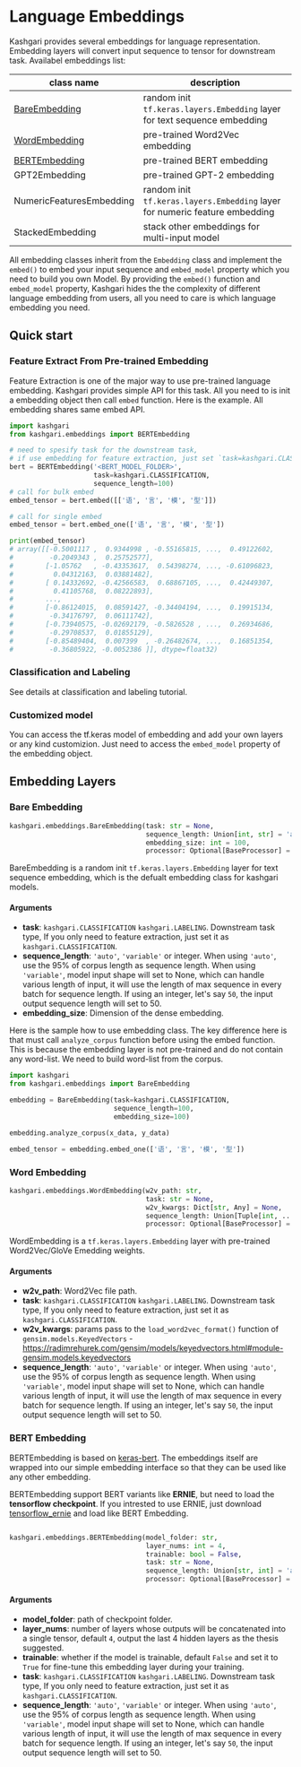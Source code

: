 # Language Embeddings

Kashgari provides several embeddings for language representation. Embedding layers will convert input sequence to tensor for downstream task. Availabel embeddings list:

| class name                       | description                                                                 |
| -------------------------------- | --------------------------------------------------------------------------- |
| [BareEmbedding](#bare-embedding) | random init `tf.keras.layers.Embedding` layer for text sequence embedding   |
| [WordEmbedding](#word-embedding) | pre-trained Word2Vec embedding                                              |
| [BERTEmbedding](#bert-embedding) | pre-trained BERT embedding                                                  |
| GPT2Embedding                    | pre-trained GPT-2 embedding                                                 |
| NumericFeaturesEmbedding         | random init `tf.keras.layers.Embedding` layer for numeric feature embedding |
| StackedEmbedding                 | stack other embeddings for multi-input model                                |

All embedding classes inherit from the `Embedding` class and implement the `embed()` to embed your input sequence and `embed_model` property which you need to build you own Model. By providing the `embed()` function and `embed_model` property, Kashgari hides the the complexity of different language embedding from users, all you need to care is which language embedding you need.

## Quick start

### Feature Extract From Pre-trained Embedding

Feature Extraction is one of the major way to use pre-trained language embedding. Kashgari provides simple API for this task. All you need to is init a embedding object then call `embed` function. Here is the example. All embedding shares same embed API.

```python
import kashgari
from kashgari.embeddings import BERTEmbedding

# need to spesify task for the downstream task,
# if use embedding for feature extraction, just set `task=kashgari.CLASSIFICATION`
bert = BERTEmbedding('<BERT_MODEL_FOLDER>',
                     task=kashgari.CLASSIFICATION,
                     sequence_length=100)
# call for bulk embed
embed_tensor = bert.embed([['语', '言', '模', '型']])

# call for single embed
embed_tensor = bert.embed_one(['语', '言', '模', '型'])

print(embed_tensor)
# array([[-0.5001117 ,  0.9344998 , -0.55165815, ...,  0.49122602,
#         -0.2049343 ,  0.25752577],
#        [-1.05762   , -0.43353617,  0.54398274, ..., -0.61096823,
#          0.04312163,  0.03881482],
#        [ 0.14332692, -0.42566583,  0.68867105, ...,  0.42449307,
#          0.41105768,  0.08222893],
#        ...,
#        [-0.86124015,  0.08591427, -0.34404194, ...,  0.19915134,
#         -0.34176797,  0.06111742],
#        [-0.73940575, -0.02692179, -0.5826528 , ...,  0.26934686,
#         -0.29708537,  0.01855129],
#        [-0.85489404,  0.007399  , -0.26482674, ...,  0.16851354,
#         -0.36805922, -0.0052386 ]], dtype=float32)
```

### Classification and Labeling

See details at classification and labeling tutorial.

### Customized model

You can access the tf.keras model of embedding and add your own layers or any kind customizion. Just need to access the `embed_model` property of the embedding object.

## Embedding Layers

### Bare Embedding

```python
kashgari.embeddings.BareEmbedding(task: str = None,
                                  sequence_length: Union[int, str] = 'auto',
                                  embedding_size: int = 100,
                                  processor: Optional[BaseProcessor] = None):
```

BareEmbedding is a random init `tf.keras.layers.Embedding` layer for text sequence embedding, which is the defualt embedding class for kashgari models.

#### Arguments

- **task**: `kashgari.CLASSIFICATION` `kashgari.LABELING`. Downstream task type, If you only need to feature extraction, just set it as `kashgari.CLASSIFICATION`.
- **sequence_length**: `'auto'`, `'variable'` or integer. When using `'auto'`, use the 95% of corpus length as sequence length. When using `'variable'`, model input shape will set to None, which can handle various length of input, it will use the length of max sequence in every batch for sequence length. If using an integer, let's say `50`, the input output sequence length will set to 50.
- **embedding_size**: Dimension of the dense embedding.

Here is the sample how to use embedding class. The key difference here is that must call `analyze_corpus` function before using the embed function. This is because the embedding layer is not pre-trained and do not contain any word-list. We need to build word-list from the corpus.

```python
import kashgari
from kashgari.embeddings import BareEmbedding

embedding = BareEmbedding(task=kashgari.CLASSIFICATION,
                          sequence_length=100,
                          embedding_size=100)

embedding.analyze_corpus(x_data, y_data)

embed_tensor = embedding.embed_one(['语', '言', '模', '型'])
```

### Word Embedding

```python
kashgari.embeddings.WordEmbedding(w2v_path: str,
                                  task: str = None,
                                  w2v_kwargs: Dict[str, Any] = None,
                                  sequence_length: Union[Tuple[int, ...], str, int] = 'auto',
                                  processor: Optional[BaseProcessor] = None)
```

WordEmbedding is a `tf.keras.layers.Embedding` layer with pre-trained Word2Vec/GloVe Emedding weights.

#### Arguments

- **w2v_path**: Word2Vec file path.
- **task**: `kashgari.CLASSIFICATION` `kashgari.LABELING`. Downstream task type, If you only need to feature extraction, just set it as `kashgari.CLASSIFICATION`.
- **w2v_kwargs**: params pass to the `load_word2vec_format()` function of `gensim.models.KeyedVectors` - https://radimrehurek.com/gensim/models/keyedvectors.html#module-gensim.models.keyedvectors
- **sequence_length**: `'auto'`, `'variable'` or integer. When using `'auto'`, use the 95% of corpus length as sequence length. When using `'variable'`, model input shape will set to None, which can handle various length of input, it will use the length of max sequence in every batch for sequence length. If using an integer, let's say `50`, the input output sequence length will set to 50.

### BERT Embedding

BERTEmbedding is based on [keras-bert](https://github.com/CyberZHG/keras-bert). The embeddings itself are wrapped into our simple embedding interface so that they can be used like any other embedding.

BERTEmbedding support BERT variants like **ERNIE**, but need to load the **tensorflow checkpoint**. If you intrested to use ERNIE, just download [tensorflow_ernie](https://github.com/ArthurRizar/tensorflow_ernie) and load like BERT Embedding.

```python

kashgari.embeddings.BERTEmbedding(model_folder: str,
                                  layer_nums: int = 4,
                                  trainable: bool = False,
                                  task: str = None,
                                  sequence_length: Union[str, int] = 'auto',
                                  processor: Optional[BaseProcessor] = None):
```

#### Arguments

- **model_folder**: path of checkpoint folder.
- **layer_nums**: number of layers whose outputs will be concatenated into a single tensor, default `4`, output the last 4 hidden layers as the thesis suggested.
- **trainable**: whether if the model is trainable, default `False` and set it to `True` for fine-tune this embedding layer during your training.
- **task**: `kashgari.CLASSIFICATION` `kashgari.LABELING`. Downstream task type, If you only need to feature extraction, just set it as `kashgari.CLASSIFICATION`.
- **sequence_length**: `'auto'`, `'variable'` or integer. When using `'auto'`, use the 95% of corpus length as sequence length. When using `'variable'`, model input shape will set to None, which can handle various length of input, it will use the length of max sequence in every batch for sequence length. If using an integer, let's say `50`, the input output sequence length will set to 50.
